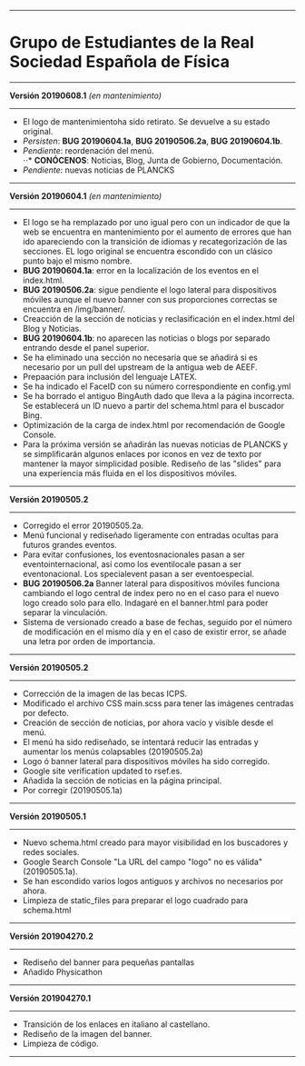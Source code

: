 ___
Grupo de Estudiantes de la Real Sociedad Española de Física
===
___
**Versión 20190608.1** *(en mantenimiento)*
___

* El logo de mantenimientoha sido retirato. Se devuelve a su estado original.
* *Persisten*: **BUG 20190604.1a**, **BUG 20190506.2a**, **BUG 20190604.1b**.
* *Pendiente*: reordenación del menú.  
⋅⋅* **CONÓCENOS**: Noticias, Blog, Junta de Gobierno, Documentación.
* *Pendiente*: nuevas noticias de PLANCKS

___
**Versión 20190604.1** *(en mantenimiento)*
___

* El logo se ha remplazado por uno igual pero con un indicador de que la web se encuentra en mantenimiento por el aumento de errores que han ido apareciendo con la transición de idiomas y recategorización de las secciones. EL logo original se encuentra escondido con un clásico punto bajo el mismo nombre.
* **BUG 20190604.1a**: error en la localización de los eventos en el index.html.
* **BUG 20190506.2a**: sigue pendiente el logo lateral para dispositivos móviles aunque el nuevo banner con sus proporciones correctas se encuentra en /img/banner/.
* Creacción de la sección de noticias y reclasificación en el index.html del Blog y Noticias.
* **BUG 20190604.1b**: no aparecen las noticias o blogs por separado entrando desde el panel superior.
* Se ha eliminado una sección no necesaria que se añadirá si es necesario por un pull del upstream de la antigua web de AEEF.
* Prepaación para inclusión del lenguaje LATEX.
* Se ha indicado el FaceID con su número correspondiente en config.yml
* Se ha borrado el antiguo BingAuth dado que lleva a la página incorrecta. Se establecerá un ID nuevo a partir del schema.html para el buscador Bing.
* Optimización de la carga de index.html por recomendación de Google Console.
* Para la próxima versión se añadirán las nuevas noticias de PLANCKS y se simplificarán algunos enlaces por iconos en vez de texto por mantener la mayor simplicidad posible. Rediseño de las "slides" para una experiencia más fluida en el los dispositivos móviles.

___
**Versión 20190505.2**
___

* Corregido el error 20190505.2a.
* Menú funcional y rediseñado ligeramente con entradas ocultas para futuros grandes eventos.
* Para evitar confusiones, los eventosnacionales pasan a ser eventointernacional, así como los eventilocale pasan a ser eventonacional. Los specialevent pasan a ser eventoespecial.
* **BUG 20190506.2a** Banner lateral para dispositivos móviles funciona cambiando el logo central de index pero no en el caso para el nuevo logo creado solo para ello. Indagaré en el banner.html para poder separar la vinculación.
* Sistema de versionado creado a base de fechas, seguido por el número de modificación en el mismo día y en el caso de existir error, se añade una letra por orden de importancia.

___
**Versión 20190505.2**
___

* Corrección de la imagen de las becas ICPS.
* Modificado el archivo CSS main.scss para tener las imágenes centradas por defecto.
* Creación de sección de noticias, por ahora vacío y visible desde el menú.
* El menú ha sido rediseñado, se intentará reducir las entradas y aumentar los menús colapsables (20190505.2a)
* Logo ó banner lateral para dispositivos móviles ha sido corregido.
* Google site verification updated to rsef.es.
* Añadida la sección de noticias en la página principal.
* Por corregir (20190505.1a)

___
**Versión 20190505.1**
___

* Nuevo schema.html creado para mayor visibilidad en los buscadores y redes sociales.
* Google Search Console "La URL del campo "logo" no es válida" (20190505.1a).
* Se han escondido varios logos antiguos y archivos no necesarios por ahora.
* Limpieza de static_files para preparar el logo cuadrado para schema.html

___
**Versión 201904270.2**
___

* Rediseño del banner para pequeñas pantallas
* Añadido Physicathon

___
**Versión 201904270.1**
___

* Transición de los enlaces en italiano al castellano.
* Rediseño de la imagen del banner.
* Limpieza de código.
___
